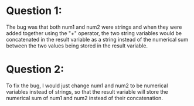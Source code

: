 # Question 1:
The bug was that both num1 and num2 were strings and when they were added together using the "+" operator, the two string variables would be concatenated in the result variable as a string instead of the numerical sum between the two values being stored in the result variable. 

# Question 2:
To fix the bug, I would just change num1 and num2 to be numerical variables instead of strings, so that the result variable will store the numerical sum of num1 and num2 instead of their concatenation.